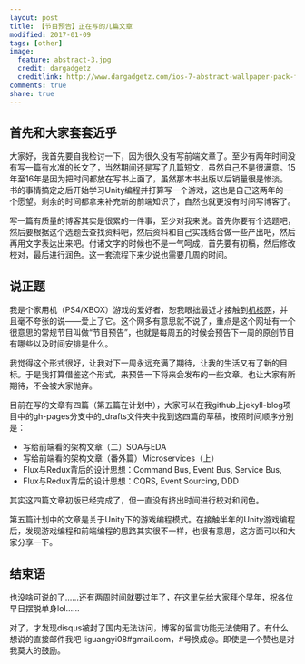 ```yaml
---
layout: post
title: 【节目预告】正在写的几篇文章
modified: 2017-01-09
tags: [other]
image:
  feature: abstract-3.jpg
  credit: dargadgetz
  creditlink: http://www.dargadgetz.com/ios-7-abstract-wallpaper-pack-for-iphone-5-and-ipod-touch-retina/
comments: true
share: true
---
```


## 首先和大家套套近乎

大家好，我首先要自我检讨一下，因为很久没有写前端文章了。至少有两年时间没有写一篇有水准的长文了，当然期间还是写了几篇短文，虽然自己不是很满意。15年至16年是因为把时间都放在写书上面了，虽然那本书出版以后销量很是惨淡。书的事情搞定之后开始学习Unity编程并打算写一个游戏，这也是自己这两年的一个愿望。剩余的时间都拿来补充新的前端知识了，自然也就更没有时间写博客了。

写一篇有质量的博客其实是很累的一件事，至少对我来说。首先你要有个选题吧，然后要根据这个选题去查找资料吧，然后资料和自己实践结合做一些产出吧，然后再用文字表达出来吧。付诸文字的时候也不是一气呵成，首先要有初稿，然后修改校对，最后进行润色。这一套流程下来少说也需要几周的时间。

## 说正题

我是个家用机（PS4/XBOX）游戏的爱好者，恕我眼拙最近才接触到[机核网](http://www.g-core.com)，并且毫不夸张的说——爱上了它。这个网多有意思就不说了，重点是这个网址有一个很意思的常规节目叫做“节目预告”，也就是每周五的时候会预告下一周的原创节目有哪些以及时间安排是什么。

我觉得这个形式很好，让我对下一周永远充满了期待，让我的生活又有了新的目标。于是我打算借鉴这个形式，来预告一下将来会发布的一些文章。也让大家有所期待，不会被大家抛弃。

目前在写的文章有四篇（第五篇在计划中），大家可以在我github上jekyll-blog项目中的gh-pages分支中的_drafts文件夹中找到这四篇的草稿，按照时间顺序分别是：

- 写给前端看的架构文章（二）SOA与EDA
- 写给前端看的架构文章（番外篇）Microservices（上）
- Flux与Redux背后的设计思想：Command Bus, Event Bus, Service Bus,
- Flux与Redux背后的设计思想：CQRS, Event Sourcing, DDD

其实这四篇文章初版已经完成了，但一直没有挤出时间进行校对和润色。

第五篇计划中的文章是关于Unity下的游戏编程模式。在接触半年的Unity游戏编程后，发现游戏编程和前端编程的思路其实很不一样，也很有意思，这方面可以和大家分享一下。

## 结束语

也没啥可说的了……还有两周时间就要过年了，在这里先给大家拜个早年，祝各位早日摆脱单身lol……

对了，才发现disqus被封了国内无法访问，博客的留言功能无法使用了。有什么想说的直接邮件我吧 liguangyi08#gmail.com，#号换成@。即使是一个赞也是对我莫大的鼓励。
